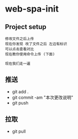 # web-spa-init

## Project setup
```
修改文件之后上传
现在你发现 改了文件之后 左边有标识
可以点击查看对比
现在教你使用命令上传 (下面)

现在我们走一遍
```
## 推送

- git add .
- git commit -am "本次更改说明"
- git push 

## 拉取

- git pull